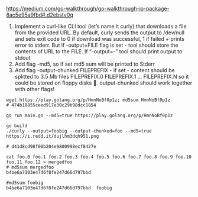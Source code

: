 https://medium.com/go-walkthrough/go-walkthrough-io-package-8ac5e95a9fbd#.d2ebstv0q


1. Implement a curl-like CLI tool (let’s name it curly) that downloads a file from the provided URL. By default, curly sends the output to /dev/null and sets exit code to 0 if download was successful, 1 if failed + prints error to stderr.
   But if -output=FILE flag is set - tool should store the contents of URL to the FILE. If “-output=-” tool should print output to stdout
2. Add flag -md5, so if set md5 sum will be printed to Stderr
3. Add flag -output-chunked FILEPREFIX - if set - content should be splitted to 3.5 Mb files FILEPREFIX.0 FILEPREFIX.1 ... FILEPREFIX.N so it could be stored on floppy disks :slightly_smiling_face:. output-chunked should work together with other flags!



```shell
wget https://play.golang.org/p/HmnNoBf0p1z; md5sum HmnNoBf0p1z
# 474b18855ceed917e30c29b98dcc1854

go run main.go --md5=true https://play.golang.org/p/HmnNoBf0p1z
```


```shell
go build
./curly --output=foobig --output-chunked=foo --md5=true https://i.redd.it/dujlhm3dqh951.png

# d41d8cd98f00b204e9800998ecf8427e

cat foo.0 foo.1 foo.2 foo.3 foo.4 foo.5 foo.6 foo.7 foo.8 foo.9 foo.10 foo.11 foo.12 > mergedfoo
# md5sum mergedfoo
b4be6a7103e47d6f8fe247d66d797bbd 

#md5sum foobig
b4be6a7103e47d6f8fe247d66d797bbd  foobig


```